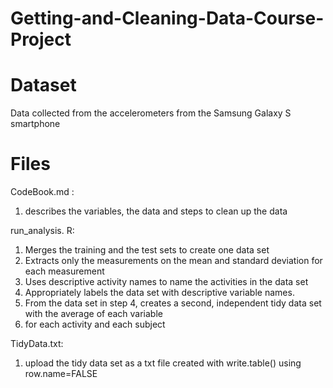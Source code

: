 # Getting-and-Cleaning-Data-Course-Project

# Dataset
Data collected from the accelerometers from the Samsung Galaxy S smartphone

# Files
CodeBook.md : 
1. describes the variables, the data and steps to clean up the data

run_analysis. R: 
1. Merges the training and the test sets to create one data set
2. Extracts only the measurements on the mean and standard deviation for each measurement
3. Uses descriptive activity names to name the activities in the data set
4. Appropriately labels the data set with descriptive variable names.
5. From the data set in step 4, creates a second, independent tidy data set with the average of each variable
6. for each activity and each subject

TidyData.txt: 
1. upload the tidy data set as a txt file created with write.table() using row.name=FALSE

